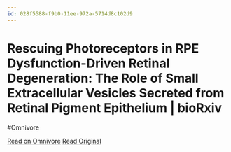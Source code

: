 ```yaml
---
id: 028f5588-f9b0-11ee-972a-5714d8c102d9
---
```


# Rescuing Photoreceptors in RPE Dysfunction-Driven Retinal Degeneration: The Role of Small Extracellular Vesicles Secreted from Retinal Pigment Epithelium | bioRxiv
#Omnivore

[Read on Omnivore](https://omnivore.app/me/rescuing-photoreceptors-in-rpe-dysfunction-driven-retinal-degene-18ed837452f)
[Read Original](https://www.biorxiv.org/content/10.1101/2024.04.09.588773v1?rss=1)

